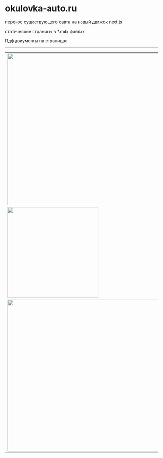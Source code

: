 # okulovka-auto.ru

перенос существующего сайта на новый движок next.js

статические страницы в *.mdx файлах

Пдф документы на страницах

---
<table>
  <tr>
    <td>
      <img src="https://github.com/user-attachments/assets/d5c6d209-84b8-42c7-8188-2da87f365e3a" width="500">
    </td>
    <td>
      <img src="https://github.com/user-attachments/assets/541982b9-c087-4385-83f5-11b10aadfb97" width="500">
    </td>
  </tr>
  <tr>
    <td>
      <img src="https://github.com/user-attachments/assets/f22c8bb6-5e08-45af-8a22-2884ff78ff72" width="300">
    </td>
    <td>
      <img src="https://github.com/user-attachments/assets/d787e26c-6cae-448c-acbc-9ab0f124271e" width="300">
    </td>
  </tr>
  <tr>
    <td>
      <img src="https://github.com/user-attachments/assets/0971ecbe-d2bd-4da7-af7c-25e230e69637" width="500">
    </td>
    <td>
      <img src="https://github.com/user-attachments/assets/93cbbe20-2dd0-4001-8645-a4b6b6bff344" width="300">
    </td>
  </tr>
</table>
